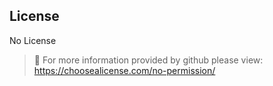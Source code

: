 ## License
No License
> :pushpin: For more information provided by github please view: https://choosealicense.com/no-permission/

